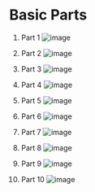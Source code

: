 # Basic Parts

1. Part 1
![image](https://user-images.githubusercontent.com/56042048/134061125-bb071795-fba5-46d2-8400-b0958ad70895.png)


2. Part 2
![image](https://user-images.githubusercontent.com/56042048/134061358-7c76b782-4deb-4b45-b59f-92b421778d56.png)


3. Part 3
![image](https://user-images.githubusercontent.com/56042048/134061606-5d00208c-98e7-445e-adb7-9479bf15f3ca.png)


4. Part 4
![image](https://user-images.githubusercontent.com/56042048/134061651-6bf3144a-6d4e-41e5-a9f8-53714d11e4dd.png)


5. Part 5
![image](https://user-images.githubusercontent.com/56042048/134061775-4f87908e-b30f-409e-88b1-295d880b3ae0.png)


6. Part 6
![image](https://user-images.githubusercontent.com/56042048/134061857-ba4bf429-d902-4a0b-880a-82c7f8495173.png)


7. Part 7
![image](https://user-images.githubusercontent.com/56042048/134061922-dacce50f-ea4e-46f5-8ee0-f946d7b1f22c.png)


8. Part 8
![image](https://user-images.githubusercontent.com/56042048/134061974-8d2080d4-9118-4bf2-8186-836c53410097.png)


9. Part 9
![image](https://user-images.githubusercontent.com/56042048/134061519-d7d4a19e-2d19-498d-bdd5-7f96120f6f30.png)


10. Part 10
![image](https://user-images.githubusercontent.com/56042048/134061252-2588e98e-1736-4c1c-8af7-ffab6423ce09.png)
